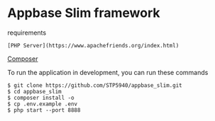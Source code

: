# Appbase Slim framework

requirements

	[PHP Server](https://www.apachefriends.org/index.html)
  [Composer](https://getcomposer.org)

To run the application in development, you can run these commands

	$ git clone https://github.com/STP5940/appbase_slim.git
	$ cd appbase_slim
	$ composer install -o
	$ cp .env.example .env
	$ php start --port 8888
